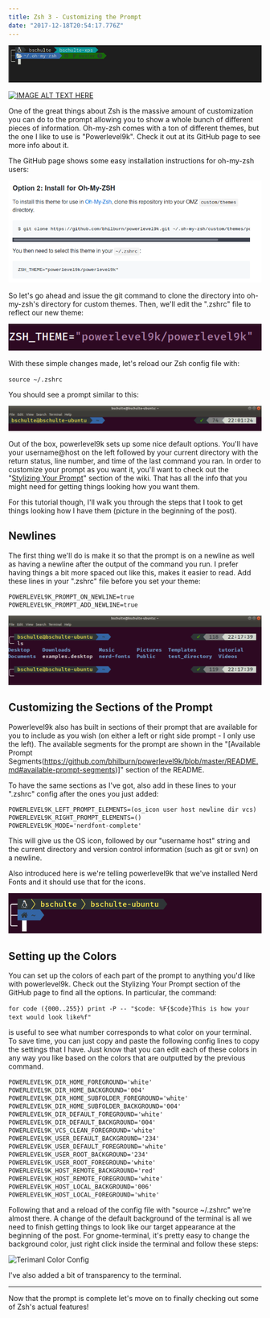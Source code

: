 ```yaml
---
title: Zsh 3 - Customizing the Prompt
date: "2017-12-18T20:54:17.776Z"
---
```


![Zsh 7](./zsh7.png)

[![IMAGE ALT TEXT HERE](https://img.youtube.com/vi/QO5Fas-khew/0.jpg)](https://www.youtube.com/watch?v=QO5Fas-khew)

One of the great things about Zsh is the massive amount of customization you can do to the prompt allowing you to show a whole bunch of different pieces of information. Oh-my-zsh comes with a ton of different themes, but the one I like to use is "Powerlevel9k". Check it out at its GitHub page to see more info about it.

The GitHub page shows some easy installation instructions for oh-my-zsh users:

![Powerlevel9k](./powerlevel9k-install.png)

So let's go ahead and issue the git command to clone the directory into oh-my-zsh's directory for custom themes. Then, we'll edit the ".zshrc" file to reflect our new theme:

![Zsh Theme](./zsh-theme-select.png)

With these simple changes made, let's reload our Zsh config file with:

`source ~/.zshrc`

You should see a prompt similar to this:

![Powerlevel9k Prompt](./powerlevel9k-prompt.png)

Out of the box, powerlevel9k sets up some nice default options. You'll have your username@host on the left followed by your current directory with the return status, line number, and time of the last command you ran. In order to customize your prompt as you want it, you'll want to check out the "[Stylizing Your Prompt](https://github.com/bhilburn/powerlevel9k/wiki/Stylizing-Your-Prompt)" section of the wiki. That has all the info that you might need for getting things looking how you want them.

For this tutorial though, I'll walk you through the steps that I took to get things looking how I have them (picture in the beginning of the post).

## Newlines

The first thing we'll do is make it so that the prompt is on a newline as well as having a newline after the output of the command you run. I prefer having things a bit more spaced out like this, makes it easier to read. Add these lines in your ".zshrc" file before you set your theme:

```
POWERLEVEL9K_PROMPT_ON_NEWLINE=true
POWERLEVEL9K_PROMPT_ADD_NEWLINE=true
```

![Zsh config](./powerlevel9k-config-newlines.png)

## Customizing the Sections of the Prompt

Powerlevel9k also has built in sections of their prompt that are available for you to include as you wish (on either a left or right side prompt - I only use the left). The available segments for the prompt are shown in the "[Available Prompt Segments(https://github.com/bhilburn/powerlevel9k/blob/master/README.md#available-prompt-segments)]" section of the README.

To have the same sections as I've got, also add in these lines to your ".zshrc" config after the ones you just added:

```
POWERLEVEL9K_LEFT_PROMPT_ELEMENTS=(os_icon user host newline dir vcs)
POWERLEVEL9K_RIGHT_PROMPT_ELEMENTS=()
POWERLEVEL9K_MODE='nerdfont-complete'
```

This will give us the OS icon, followed by our "username host" string and the current directory and version control information (such as git or svn) on a newline.

Also introduced here is we're telling powerlevel9k that we've installed Nerd Fonts and it should use that for the icons.

![Powerlevel9k section config](./powerlevel9k-sections-config.png)

## Setting up the Colors

You can set up the colors of each part of the prompt to anything you'd like with powerlevel9k. Check out the Stylizing Your Prompt section of the GitHub page to find all the options. In particular, the command:

`for code ({000..255}) print -P -- "$code: %F{$code}This is how your text would look like%f"`

is useful to see what number corresponds to what color on your terminal. To save time, you can just copy and paste the following config lines to copy the settings that I have. Just know that you can edit each of these colors in any way you like based on the colors that are outputted by the previous command.

```
POWERLEVEL9K_DIR_HOME_FOREGROUND='white'
POWERLEVEL9K_DIR_HOME_BACKGROUND='004'
POWERLEVEL9K_DIR_HOME_SUBFOLDER_FOREGROUND='white'
POWERLEVEL9K_DIR_HOME_SUBFOLDER_BACKGROUND='004'
POWERLEVEL9K_DIR_DEFAULT_FOREGROUND='white'
POWERLEVEL9K_DIR_DEFAULT_BACKGROUND='004'
POWERLEVEL9K_VCS_CLEAN_FOREGROUND='white'
POWERLEVEL9K_USER_DEFAULT_BACKGROUND='234'
POWERLEVEL9K_USER_DEFAULT_FOREGROUND='white'
POWERLEVEL9K_USER_ROOT_BACKGROUND='234'
POWERLEVEL9K_USER_ROOT_FOREGROUND='white'
POWERLEVEL9K_HOST_REMOTE_BACKGROUND='red'
POWERLEVEL9K_HOST_REMOTE_FOREGROUND='white'
POWERLEVEL9K_HOST_LOCAL_BACKGROUND='006'
POWERLEVEL9K_HOST_LOCAL_FOREGROUND='white'
```

Following that and a reload of the config file with "source ~/.zshrc" we're almost there. A change of the default background of the terminal is all we need to finish getting things to look like our target appearance at the beginning of the post. For gnome-terminal, it's pretty easy to change the background color, just right click inside the terminal and follow these steps:

![Terimanl Color Config](./terminal-color-config.gif)

I've also added a bit of transparency to the terminal.

---

Now that the prompt is complete let's move on to finally checking out some of Zsh's actual features!
